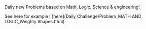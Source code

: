 Daily new Problems based on Math, Logic, Science & engineering!


See here for example ! [here](Daily_Challenge/Problem_MATH AND LOGIC_Weighty Shapes.html)
